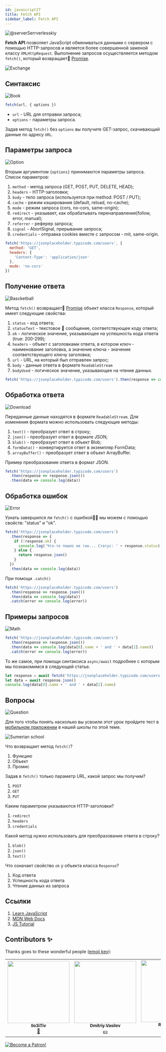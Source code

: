 ```yaml
---
id: javascript27
title: Fetch API
sidebar_label: Fetch API
---
```


![@serverSerrverlesskiy](/img/javascript/headers/28.jpg)

**Fetch API** позволяет JavaScript обмениваться данными с сервером с помощью HTTP-запросов и является более совершенной заменой классу `XMLHttpRequest`. Выполнение запросов осуществляется методом `fetch()`, который возвращает🔄 [Promise](https://react-native-village.github.io/docs/javascript24).

![Exchange](https://media.giphy.com/media/OPQiZUC381IJ8Sh7UY/giphy.gif)

## Синтаксис

![Book](https://media.giphy.com/media/l0HlOBZcl7sbV6LnO/giphy.gif)

```jsx
fetch(url, { options })
```

- `url` - URL для отправки запроса;
- `options` - параметры запроса.

Задав метод `fetch()` без `options` вы получите GET-запрос, скачивающий данные по адресу `URL`.

## Параметры запроса

![Option](https://media.giphy.com/media/AazZSBdhIdH9K/giphy.gif)

Вторым аргументом `{options}` принимаются параметры запроса. Список параметров:

1. `method` - метод запроса (GET, POST, PUT, DELETE, HEAD);
2. `headers` - HTTP-заголовки;
3. `body` - тело запроса (используется при method: POST / PUT);
4. `cache` - режим кэширования (default, reload, no-cache);
5. `mode` - режим запроса (cors, no-cors, same-origin);
6. `redirect` - указывает, как обрабатывать перенаправления(follow, error, manual);
7. `referrer` - реферер запроса;
8. `signal` - AbortSignal, прерывание запроса;
9. `credentials` - отправка cookies вместе с запросом - mit, same-origin.

```jsx
fetch('https://jsonplaceholder.typicode.com/users', {
  method: 'GET',
  headers: {
    'Content-Type': 'application/json'
  },
  mode: 'no-cors'
})
```

## Получение ответа

![Bascketball](https://media.giphy.com/media/l0MYwdebx8o0XI56E/giphy.gif)

Метод `fetch()` возвращает🔄 [Promise](https://react-native-village.github.io/docs/javascript24) объект класса `Response`, который имеет следующие свойства:

1. `status` - код ответа;
2. `statusText` - текстовое 📜 сообщение, соответствующее коду ответа;
3. `ok` - логическое значение, указывающее на успешность кода ответа (true: 200-299);
4. `headers` - объект с заголовками ответа, в котором ключ - наименование заголовка, а значение ключа - значение соответствующего ключу заголовка;
5. `url` - URL, на который был отправлен запрос;
6. `body` - данные ответа в формате `ReadableStream`
7. `bodyUsed` - логическое значение, указывающее на чтение данных.

```javascript
fetch('https://jsonplaceholder.typicode.com/users').then(response => console.log(response))
```

## Обработка ответа

![Download](https://media.giphy.com/media/ECoFRCrMgVoQg/giphy.gif)

Переданные данные находятся в формате `ReadableStream`. Для изменения формата можно использовать следующие методы:

1. `text()` - преобразует ответ в строку;
2. `json()` - преобразует ответ в формате JSON;
3. `blob()` - преобразует ответ в объект Blob;
4. `formData()` - конвертируется ответ в экземпляр FormData;
5. `arrayBuffer()` - преобразует ответ в объект ArrayBuffer.

Пример преобразование ответа в формат JSON.

```jsx
fetch('https://jsonplaceholder.typicode.com/users')
  .then(response => response.json())
  .then(data => console.log(data))
```

## Обработка ошибок

![Error](https://media.giphy.com/media/DHBGehJ3FSZEygszX3/giphy.gif)

Узнать завершился ли `fetch()` с ошибкой🙅‍♂️ мы можем с помощью свойств: "status" и "ok".

```jsx
fetch('https://jsonplaceholder.typicode.com/users')
  .then(response => {
    if (!response.ok) {
      console.log('Что-то пошло не так... Статус: ' + response.status)
    } else {
      return response.json()
    }
  })
  .then(data => console.log(data))
```

При помощи `.catch()`

```jsx
fetch('https://jsonplaceholder.typicode.com/users')
  .then(response => response.json())
  .then(data => console.log(data))
  .catch(error => console.log(error))
```

## Примеры запросов

![Math](https://media.giphy.com/media/xT1Ra5h24Eliux3UVq/giphy.gif)

```javascript
fetch('https://jsonplaceholder.typicode.com/users')
  .then(response => response.json())
  .then(data => console.log(data[0].name + ' and ' + data[2].name))
  .catch(error => console.log(error))
```

То же самое, при помощи синтаксиса `async/await` подробнее с которым мы познакомимся в следующей статье.

```javascript
let response = await fetch('https://jsonplaceholder.typicode.com/users')
let data = await response.json()
console.log(data[0].name + ' and ' + data[2].name)
```

## Вопросы

![Question](https://media.giphy.com/media/l0HlRnAWXxn0MhKLK/giphy.gif)

Для того чтобы понять насколько вы усвоили этот урок пройдите тест в [мобильном приложении](http://onelink.to/njhc95) в нашей школы по этой теме.

![Sumerian school](/img/app.png)

Что возвращает метод `fetch()`?

1. Функцию
2. Объект
3. Промис

Задав в `fetch()` только параметр URL, какой запрос мы получим?

1. `POST`
2. `GET`
3. `PUT`

Каким параметром указываются HTTP-заголовки?

1. `redirect`
2. `headers`
3. `credentials`

Какой метод нужно использовать для преобразование ответа в строку?

1. `blob()`
2. `json()`
3. `text()`

Что означает свойство `ok` у объекта класса `Response`?

1. Код ответа
2. Успешность кода ответа
3. Чтение данных из запроса

## Ссылки

1. [Learn JavaScript](https://learn.javascript.ru/fetch)
2. [MDN Web Docs](https://developer.mozilla.org/ru/docs/Web/API/Fetch_API/Using_Fetch)
3. [JS Tutorial](https://www.javascripttutorial.net/javascript-fetch-api/)

## Contributors ✨

Thanks goes to these wonderful people ([emoji key](https://allcontributors.org/docs/en/emoji-key)):

<table>
  <tr> 
    <td align="center"><a href="https://github.com/IIo3iTiv"><img src="https://avatars1.githubusercontent.com/u/72025062?v=4?s=200" width="200px;" alt=""/><br /><sub><b>IIo3iTiv</b></sub></a><br /><a href="https://github.com/gHashTag/react-native-village/commits?author=IIo3iTiv" title="Documentation">📖</a></td>
    <td align="center"><a href="https://fullstackserverless.github.io/"><img src="https://avatars0.githubusercontent.com/u/6774813?v=4?s=200" width="200px;" alt=""/><br /><sub><b>Dmitriy Vasilev</b></sub></a><br /><a href="#financial-gHashTag" title="Financial">💵</a></td>
    <td align="center"><a href="https://github.com/Resoner2005"><img src="https://avatars1.githubusercontent.com/u/75675814?v=4?s=200" width="200px;" alt=""/><br /><sub><b>Resoner2005</b></sub></a><br /><a href="https://github.com/gHashTag/react-native-village/issues?q=author%3AResoner2005" title="Bug reports">🐛 🎨 🖋</a></td>
    <td align="center"><a href="https://github.com/Navernoss"><img src="https://avatars0.githubusercontent.com/u/75784137?v=4?s=200" width="200px;" alt=""/><br /><sub><b>Navernoss</b></sub></a><br /><a href="#content-Navernoss" title="Content">🖋 🐛 🎨 </a></td>
  </tr>
  
</table>

[![Become a Patron!](/img/logo/patreon.jpg)](https://www.patreon.com/bePatron?u=31769291)
